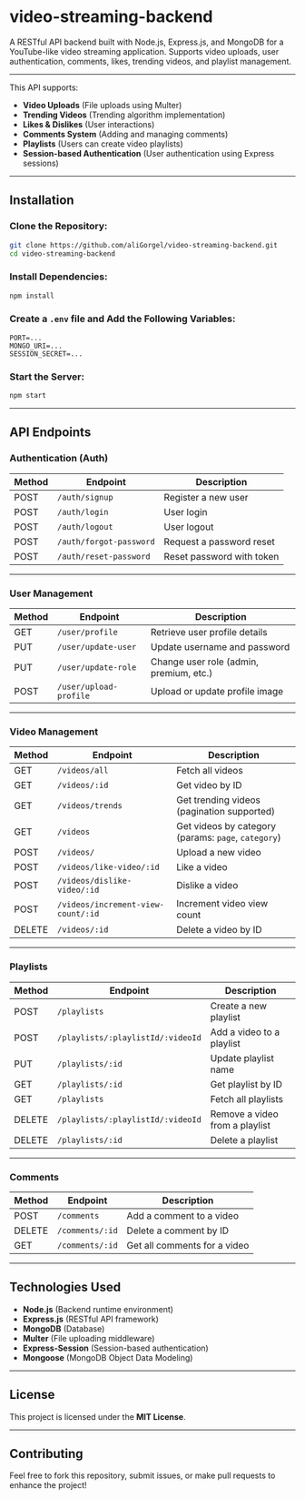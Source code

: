 # video-streaming-backend
A RESTful API backend built with Node.js, Express.js, and MongoDB for a YouTube-like video streaming application. Supports video uploads, user authentication, comments, likes, trending videos, and playlist management.

---

This API supports:

- **Video Uploads** (File uploads using Multer)
- **Trending Videos** (Trending algorithm implementation)
- **Likes & Dislikes** (User interactions)
- **Comments System** (Adding and managing comments)
- **Playlists** (Users can create video playlists)
- **Session-based Authentication** (User authentication using Express sessions)

---

## Installation

### Clone the Repository:
```bash
git clone https://github.com/aliGorgel/video-streaming-backend.git
cd video-streaming-backend
```

### Install Dependencies:
```bash
npm install
```

### Create a `.env` file and Add the Following Variables:
```plaintext
PORT=...
MONGO_URI=...
SESSION_SECRET=...
```

### Start the Server:
```bash
npm start
```

---

## API Endpoints

### Authentication (Auth)
| Method | Endpoint | Description |
|--------|---------|-------------|
| POST | `/auth/signup` | Register a new user |
| POST | `/auth/login` | User login |
| POST | `/auth/logout` | User logout |
| POST | `/auth/forgot-password` | Request a password reset |
| POST | `/auth/reset-password` | Reset password with token |

---

### User Management
| Method | Endpoint | Description |
|--------|---------|-------------|
| GET | `/user/profile` | Retrieve user profile details |
| PUT | `/user/update-user` | Update username and password |
| PUT | `/user/update-role` | Change user role (admin, premium, etc.) |
| POST | `/user/upload-profile` | Upload or update profile image |

---

### Video Management
| Method | Endpoint | Description |
|--------|---------|-------------|
| GET | `/videos/all` | Fetch all videos |
| GET | `/videos/:id` | Get video by ID |
| GET | `/videos/trends` | Get trending videos (pagination supported) |
| GET | `/videos` | Get videos by category (params: `page`, `category`) |
| POST | `/videos/` | Upload a new video |
| POST | `/videos/like-video/:id` | Like a video |
| POST | `/videos/dislike-video/:id` | Dislike a video |
| POST | `/videos/increment-view-count/:id` | Increment video view count |
| DELETE | `/videos/:id` | Delete a video by ID |

---

### Playlists
| Method | Endpoint | Description |
|--------|---------|-------------|
| POST | `/playlists` | Create a new playlist |
| POST | `/playlists/:playlistId/:videoId` | Add a video to a playlist |
| PUT | `/playlists/:id` | Update playlist name |
| GET | `/playlists/:id` | Get playlist by ID |
| GET | `/playlists` | Fetch all playlists |
| DELETE | `/playlists/:playlistId/:videoId` | Remove a video from a playlist |
| DELETE | `/playlists/:id` | Delete a playlist |

---

### Comments
| Method | Endpoint | Description |
|--------|---------|-------------|
| POST | `/comments` | Add a comment to a video |
| DELETE | `/comments/:id` | Delete a comment by ID |
| GET | `/comments/:id` | Get all comments for a video |

---

## Technologies Used
- **Node.js** (Backend runtime environment)
- **Express.js** (RESTful API framework)
- **MongoDB** (Database)
- **Multer** (File uploading middleware)
- **Express-Session** (Session-based authentication)
- **Mongoose** (MongoDB Object Data Modeling)

---

## License
This project is licensed under the **MIT License**.

---

## Contributing
Feel free to fork this repository, submit issues, or make pull requests to enhance the project!


